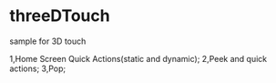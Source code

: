 # threeDTouch
sample for 3D touch

1,Home Screen Quick Actions(static and dynamic);
2,Peek and quick actions;
3,Pop;
